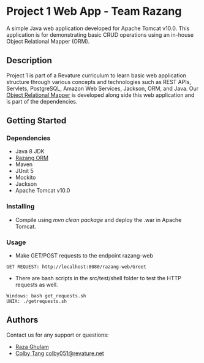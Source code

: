 # Project 1 Web App - Team Razang
A simple Java web application developed for Apache Tomcat v10.0. This application is for demonstrating basic CRUD operations using an in-house Object Relational Mapper (ORM).
## Description

Project 1 is part of a Revature curriculum to learn basic web application structure through various concepts and technologies such as REST APIs, Servlets, PostgreSQL, Amazon Web Services, Jackson, ORM, and Java. Our [Object Relational Mapper](https://github.com/220620-java/p1-orm-razang) is developed along side this web application and is part of the dependencies.

## Getting Started

### Dependencies

* Java 8 JDK
* [Razang ORM](https://github.com/220620-java/p1-orm-razang)
* Maven
* JUnit 5
* Mockito
* Jackson
* Apache Tomcat v10.0

### Installing

* Compile using _mvn clean package_ and deploy the .war in Apache Tomcat.

### Usage

* Make GET/POST requests to the endpoint razang-web
```
GET REQUEST: http://localhost:8080/razang-web/Greet
```
* There are bash scripts in the src/test/shell folder to test the HTTP requests as well.
```
Windows: bash get_requests.sh
UNIX: ./getrequests.sh
```

## Authors

Contact us for any support or questions:

* [Raza Ghulam](https://github.com/raza-bot)
* [Colby Tang](https://github.com/colbyktang) colby051@revature.net
